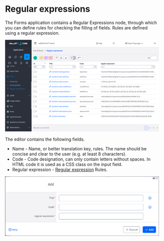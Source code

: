# Regular expressions

The Forms application contains a Regular Expressions node, through which you can define rules for checking the filling of fields. Rules are defined using a regular expression.

![](regexp-datatable.png)

The editor contains the following fields.

- Name - Name, or better translation key, rules. The name should be concise and clear to the user (e.g. at least 8 characters).
- Code - Code designation, can only contain letters without spaces. In HTML code it is used as a CSS class on the input field.
- Regular expression - [Regular expression](https://www.w3schools.com/jsref/jsref_obj_regexp.asp) Rules.

![](regexp-editor.png)
